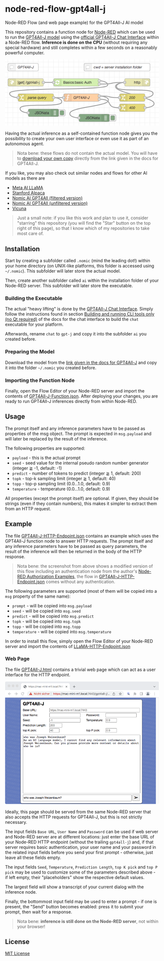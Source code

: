 # node-red-flow-gpt4all-j #

Node-RED Flow (and web page example) for the GPT4All-J AI model

This repository contains a function node for [Node-RED](https://nodered.org/) which can be used to run the [GPT4All-J model](https://static.nomic.ai/gpt4all/2023_GPT4All-J_Technical_Report_2.pdf) using the [official GPT4All-J Chat Interface](https://github.com/nomic-ai/gpt4all-chat) within a Node-RED flow. **Inference is done on the CPU** (without requiring any special hardware) and still completes within a few seconds on a reasonably powerful computer.

![GPT4All-J HTTP Flow](./GPT4All-J-HTTP-Flow.png)

Having the actual inference as a self-contained function node gives you the possibility to create your own user interface or even use it as part of an autonomous agent.

> Nota bene: these flows do not contain the actual model. You will have to [download your own copy](https://gpt4all.io/models/ggml-gpt4all-j.bin) directly from the link given in the docs for GPT4All-J.

If you like, you may also check out similar nodes and flows for other AI models as there are

* [Meta AI LLaMA](https://github.com/rozek/node-red-flow-llama)
* [Stanford Alpaca](https://github.com/rozek/node-red-flow-alpaca)
* [Nomic AI GPT4All (filtered version)](https://github.com/rozek/node-red-flow-gpt4all-filtered)
* [Nomic AI GPT4All (unfiltered version)](https://github.com/rozek/node-red-flow-gpt4all-unfiltered)
* [Vicuna](https://github.com/rozek/node-red-flow-vicuna)

> Just a small note: if you like this work and plan to use it, consider "starring" this repository (you will find the "Star" button on the top right of this page), so that I know which of my repositories to take most care of.

## Installation ##

Start by creating a subfolder called `.nomic` (mind the leading dot!) within your home directory (on UNIX-like platforms, this folder is accessed using `~/.nomic`). This subfolder will later store the actual model.

Then, create another subfolder called `ai` within the installation folder of your Node-RED server. This subfolder will later store the executable.

### Building the Executable ###

The actual "heavy lifting" is done by the [GPT4All-J Chat Interface](https://github.com/nomic-ai/gpt4all-chat). Simply follow the instructions found in section [Building and running CLI tools only (no Qt required)](https://github.com/nomic-ai/gpt4all-chat#building-and-running-cli-tools-only-no-qt-required) of the docs for the chat interface to build the `chat` executable for your platform.

Afterwards, rename `chat` to `gpt-j` and copy it into the subfolder `ai` you created before.

### Preparing the Model ###

Download the model from the [link given in the docs for GPT4All-J](https://gpt4all.io/models/ggml-gpt4all-j.bin) and copy it into the folder `~/.nomic` you created before.

### Importing the Function Node ###

Finally, open the Flow Editor of your Node-RED server and import the contents of [GPT4All-J-Function.json](./GPT4All-J-Function.json). After deploying your changes, you are ready to run GPT4All-J inferences directly from within Node-RED.

## Usage ##

The prompt itself and any inference parameters have to be passed as properties of the msg object. The prompt is expected in `msg.payload` and will later be replaced by the result of the inference.

The following properties are supported:

* `payload` - this is the actual prompt 
* `seed` - seed value for the internal pseudo random number generator (integer ≧ -1, default: -1)
* `predict` - number of tokens to predict (integer ≧ 1, default: 200)
* `topk` - top-k sampling limit (integer ≧ 1, default: 40)
* `topp` - top-p sampling limit (0.0...1.0, default: 0.9)
* `temperature` - temperature (0.0...1.0, default: 0.9)

All properties (except the prompt itself) are optional. If given, they should be strings (even if they contain numbers), this makes it simpler to extract them from an HTTP request.

## Example ##

The file [GPT4All-J-HTTP-Endpoint.json](./GPT4All-J-HTTP-Endpoint.json) contains an example which uses the GPT4All-J function node to answer HTTP requests. The prompt itself and any inference parameters have to be passed as query parameters, the result of the inference will then be returned in the body of the HTTP response.

> Nota bene: the screenshot from above shows a modified version of this flow including an authentication node from the author's [Node-RED Authorization Examples](https://github.com/rozek/node-red-authorization-examples), the flow in [GPT4All-J-HTTP-Endpoint.json](./GPT4All-J-HTTP-Endpoint.json) comes without any authentication.

The following parameters are supported (most of them will be copied into a `msg` property of the same name):

* `prompt` - will be copied into `msg.payload`
* `seed` - will be copied into `msg.seed`
* `predict` - will be copied into `msg.predict`
* `topk` - will be copied into `msg.topk`
* `topp` - will be copied into `msg.topp`
* `temperature` - will be copied into `msg.temperature`

In order to install this flow, simply open the Flow Editor of your Node-RED server and import the contents of [LLaMA-HTTP-Endpoint.json](./LLaMA-HTTP-Endpoint.json)

### Web Page ###

The file [GPT4All-J.html](./GPT4All-J.html) contains a trivial web page which can act as a user interface for the HTTP endpoint.

![GPT4All-J Screenshot](./GPT4All-J-Screenshot.png)

Ideally, this page should be served from the same Node-RED server that also accepts the HTTP requests for GPT4All-J, but this is not strictly necessary.

The input fields `Base URL`, `User Name` and `Password` can be used if web server and Node-RED server are at different locations: just enter the base URL of your Node-RED HTTP endpoint (without the trailing `gpt4all-j`) and, if that server requires basic authentication, your user name and your password in the related input fields before you send your first prompt - otherwise, just leave all these fields empty.

The input fields `Seed`, `Temperature`, `Prediction Length`, `top K pick` and `top P pick` may be used to customize some of the parameters described above - if left empty, their "placeholders" show the respective default values.

The largest field will show a transcript of your current dialog with the inference node.

Finally, the bottommost input field may be used to enter a prompt - if one is present, the "Send" button becomes enabled: press it to submit your prompt, then wait for a response.

> Nota bene: **inference is still done on the Node-RED server**, not within your browser!

## License ##

[MIT License](LICENSE.md)
